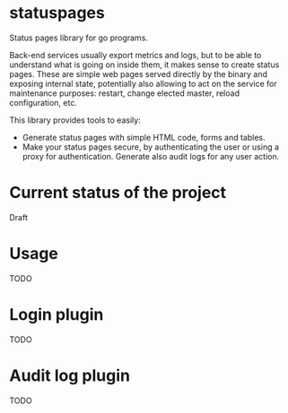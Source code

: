 # statuspages
Status pages library for go programs.

Back-end services usually export metrics and logs, but to be able to
understand what is going on inside them, it makes sense to create
status pages. These are simple web pages served directly by the binary
and exposing internal state, potentially also allowing to act on the
service for maintenance purposes: restart, change elected master,
reload configuration, etc.

This library provides tools to easily:
- Generate status pages with simple HTML code, forms and tables.
- Make your status pages secure, by authenticating the user or using
  a proxy for authentication. Generate also audit logs for any
  user action.

# Current status of the project

Draft

# Usage

TODO

# Login plugin

TODO

# Audit log plugin

TODO

